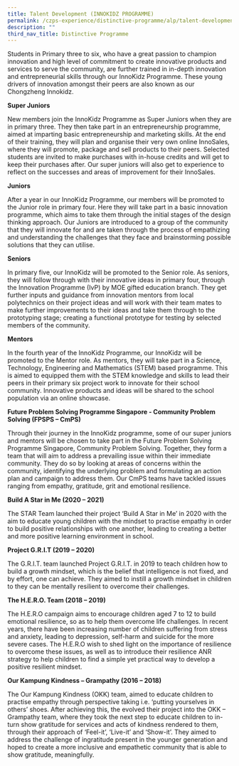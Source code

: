```yaml
---
title: Talent Development (INNOKIDZ PROGRAMME)
permalink: /czps-experience/distinctive-programme/alp/talent-development-innokidz-programme/
description: ""
third_nav_title: Distinctive Programme
---
```

<p>Students in Primary three to six, who have a great passion to champion innovation and high level of commitment to create innovative products and services to serve the community, are further trained in in-depth innovation and entrepreneurial skills through our InnoKidz Programme. These young drivers of innovation amongst their peers are also known as our Chongzheng Innokidz.</p>
<p><strong>Super Juniors</strong></p>
<p>New members join the InnoKidz Programme as Super Juniors when they are in primary three. They then take part in an entrepreneurship programme, aimed at imparting basic entrepreneurship and marketing skills. At the end of their training, they will plan and organise their very own online InnoSales, where they will promote, package and sell products to their peers. Selected students are invited to make purchases with in-house credits and will get to keep their purchases after. Our super juniors will also get to experience to reflect on the successes and areas of improvement for their InnoSales.</p>
<p><strong>Juniors</strong></p>
<p>After a year in our InnoKidz Programme, our members will be promoted to the Junior role in primary four. Here they will take part in a basic innovation programme, which aims to take them through the initial stages of the design thinking approach. Our Juniors are introduced to a group of the community that they will innovate for and are taken through the process of empathizing and understanding the challenges that they face and brainstorming possible solutions that they can utilise.</p>
<p><strong>Seniors</strong></p>
<p>In primary five, our InnoKidz will be promoted to the Senior role. As seniors, they will follow through with their innovative ideas in primary four, through the Innovation Programme (IvP) by MOE gifted education branch. They get further inputs and guidance from innovation mentors from local polytechnics on their project ideas and will work with their team mates to make further improvements to their ideas and take them through to the prototyping stage; creating a functional prototype for testing by selected members of the community.&nbsp;</p>
<p><strong>Mentors</strong></p>
<p>In the fourth year of the InnoKidz Programme, our InnoKidz will be promoted to the Mentor role. As mentors, they will take part in a Science, Technology, Engineering and Mathematics (STEM) based programme. This is aimed to equipped them with the STEM knowledge and skills to lead their peers in their primary six project work to innovate for their school community. Innovative products and ideas will be shared to the school population via an online showcase.&nbsp;</p>
<p><strong>Future Problem Solving Programme Singapore - Community Problem Solving (FPSPS &ndash; CmPS)</strong></p>
<p>Through their journey in the InnoKidz programme, some of our super juniors and mentors will be chosen to take part in the Future Problem Solving Programme Singapore, Community Problem Solving. Together, they form a team that will aim to address a prevailing issue within their immediate community. They do so by looking at areas of concerns within the community, identifying the underlying problem and formulating an action plan and campaign to address them. Our CmPS teams have tackled issues ranging from empathy, gratitude, grit and emotional resilience.</p>
<p><strong>Build A Star in Me (2020 &ndash; 2021)</strong></p>
<p>The STAR Team launched their project &lsquo;Build A Star in Me&rsquo; in 2020 with the aim to educate young children with the mindset to practise empathy in order to build positive relationships with one another, leading to creating a better and more positive learning environment in school.</p>
<p><strong>Project G.R.I.T (2019 &ndash; 2020)</strong></p>
<p>The G.R.I.T. team launched Project G.R.I.T. in 2019 to teach children how to build a growth mindset, which is the belief that intelligence is not fixed, and by effort, one can achieve. They aimed to instill a growth mindset in children to they can be mentally resilient to overcome their challenges.</p>
<p><strong>The H.E.R.O. Team (2018 &ndash; 2019)</strong></p>
<p>The H.E.R.O campaign aims to encourage children aged 7 to 12 to build emotional resilience, so as to help them overcome life challenges. In recent years, there have been increasing number of children suffering from stress and anxiety, leading to depression, self-harm and suicide for the more severe cases. The H.E.R.O wish to shed light on the importance of resilience to overcome these issues, as well as to introduce their resilience ANR strategy to help children to find a simple yet practical way to develop a positive resilient mindset.</p>
<p><strong>Our Kampung Kindness &ndash; Grampathy (2016 &ndash; 2018)</strong></p>
<p>The Our Kampung Kindness (OKK) team, aimed to educate children to practise empathy through perspective taking i.e. &lsquo;putting yourselves in others&rsquo; shoes. After achieving this, the evolved their project into the OKK &ndash; Grampathy team, where they took the next step to educate children to in-turn show gratitude for services and acts of kindness rendered to them, through their approach of &lsquo;Feel-it&rsquo;, &lsquo;Live-it&rsquo; and &lsquo;Show-it&rsquo;. They aimed to address the challenge of ingratitude present in the younger generation and hoped to create a more inclusive and empathetic community that is able to show gratitude, meaningfully.</p>